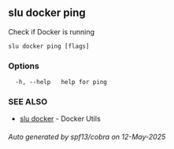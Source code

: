 ## slu docker ping

Check if Docker is running

```
slu docker ping [flags]
```

### Options

```
  -h, --help   help for ping
```

### SEE ALSO

* [slu docker](slu_docker.md)	 - Docker Utils

###### Auto generated by spf13/cobra on 12-May-2025
